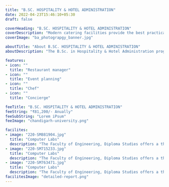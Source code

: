 ```yaml
---
title: "B.SC. HOSPITALITY & HOTEL ADMINISTRATION"
date: 2022-04-23T15:46:10+05:30
draft: false

coverHeading: "B.SC. HOSPITALITY & HOTEL ADMINISTRATION"
coverDescription: "Modern catering facilities provide the best practical experience"
coverImage: "ba_photograpgy_banner.jpg"

aboutTitle: "About B.SC. HOSPITALITY & HOTEL ADMINISTRATION"
aboutDescription: "The B.Sc. in Hospitality & Hotel Administration program provides students with all of the necessary skills, knowledge, and attitude to competently discharge supervisory responsibilities in the hospitality sector. It also includes extensive laboratory work for students to acquire knowledge and skills standards in all core areas, such as food production, food, and beverage management and catering operations, general management, tourism marketing, human resource management, and finance. The curriculum will assist students in establishing successful careers in the hospitality industry by teaching them the necessary skills and experience. Students will be able to develop concepts and apply managerial, financial, computer, and technical skills that are required in the hospitality industry. The course will create in students a strong awareness of professional etiquette, needs, and ethical duties in all aspects of conduct. The curriculum will educate students for entry-level management roles in the business, with a particular emphasis on individual, social, and environmental perspectives."

features:
- icon: ""
  title: "Restaurant manager"
- icon: ""
  title: "Event planning"
- icon: ""
  title: "Chef"
- icon: ""
  title: "Concierge"

feeTitle: "B.SC. HOSPITALITY & HOTEL ADMINISTRATION"
feeString: "₹81,200/- Anually"
feeSubString: "Lorem iPsum"
feeImage: "chandigarh-university.png"

facilites:
- image: "220-SM881904.jpg"
  title: "Computer Labs"
  description: "The Faculty of Engineering, Diploma Studies offers a three year diploma program in Aeronautical Engineering"
- image: "220-SM715233.jpg"
  title: "Computer Labs"
  description: "The Faculty of Engineering, Diploma Studies offers a three year diploma program in Aeronautical Engineering"
- image: "220-SM763471.jpg"
  title: "Computer Labs"
  description: "The Faculty of Engineering, Diploma Studies offers a three year diploma program in Aeronautical Engineering"
facilitesImage: "detailed-report.png"
---
```


